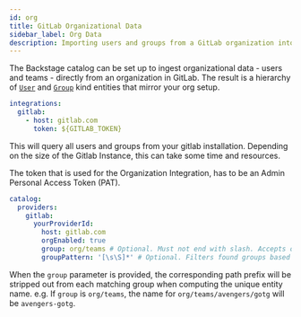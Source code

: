```yaml
---
id: org
title: GitLab Organizational Data
sidebar_label: Org Data
description: Importing users and groups from a GitLab organization into Backstage
---
```


The Backstage catalog can be set up to ingest organizational data - users and
teams - directly from an organization in GitLab. The result
is a hierarchy of
[`User`](../../features/software-catalog/descriptor-format.md#kind-user) and
[`Group`](../../features/software-catalog/descriptor-format.md#kind-group) kind
entities that mirror your org setup.

```yaml
integrations:
  gitlab:
    - host: gitlab.com
      token: ${GITLAB_TOKEN}
```

This will query all users and groups from your gitlab installation. Depending on the size
of the Gitlab Instance, this can take some time and resources.

The token that is used for the Organization Integration, has to be an Admin Personal Access Token (PAT).

```yaml
catalog:
  providers:
    gitlab:
      yourProviderId:
        host: gitlab.com
        orgEnabled: true
        group: org/teams # Optional. Must not end with slash. Accepts only groups under the provided path (which will be stripped)
        groupPattern: '[\s\S]*' # Optional. Filters found groups based on provided pattern. Defaults to `[\s\S]*`, which means to not filter anything
```

When the `group` parameter is provided, the corresponding path prefix will be stripped out from each matching group
when computing the unique entity name. e.g. If `group` is `org/teams`, the name for `org/teams/avengers/gotg` will
be `avengers-gotg`.

